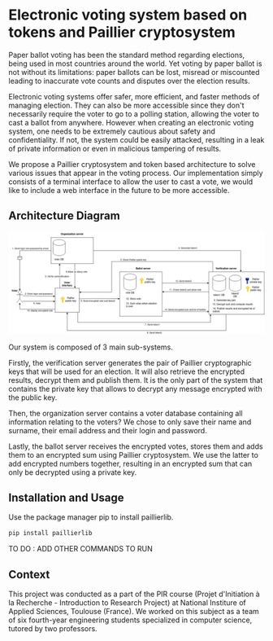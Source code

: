 # Electronic voting system based on tokens and Paillier cryptosystem

Paper ballot voting has been the standard method regarding elections, being used in most countries around the world. Yet voting by paper ballot is not without its limitations: paper ballots can be lost, misread or miscounted leading to inaccurate vote counts and disputes over the election results. 

Electronic voting systems offer safer, more efficient, and faster methods of managing election. They can also be more accessible since they don't necessarily require the voter to go to  a polling station, allowing the voter to cast a ballot from anywhere. However when creating an electronic voting system, one needs to be extremely cautious about safety and confidentiality. If not, the system could be easily attacked, resulting in a leak of private information or even in malicious tampering of results.

We propose a Paillier cryptosystem and token based architecture to solve various issues that appear in the voting process.
Our implementation simply consists of a terminal interface to allow the user to cast a vote, we would like to include a web interface in the future to be more accessible.

## Architecture Diagram
![Graph representing the architecture of our system, it is described below](diagramme_fonctionnement-derniere-version-schema.jpg)

Our system is composed of 3 main sub-systems. 

Firstly, the verification server generates the pair of Paillier cryptographic keys that will be used for an election. It will also retrieve the encrypted results, decrypt them and publish them. It is the only part of the system that contains the private key that allows to decrypt any message encrypted with the public key.

Then, the organization server contains a voter database containing all information relating to the voters? We chose to only save their name and surname, their email address and their login and password.

Lastly, the ballot server receives the encrypted votes, stores them and adds them to an encrypted sum using Paillier cryptosystem. We use the latter to add encrypted numbers together, resulting in an encrypted sum that can only be decrypted using a private key.

## Installation and Usage

Use the package manager pip to install paillierlib.
```bash
pip install paillierlib
```
TO DO : ADD OTHER COMMANDS TO RUN


## Context

This project was conducted as a part of the PIR course (Projet d'Initiation à la Recherche - Introduction to Research Project) at National Institure of Applied Sciences, Toulouse (France). We worked on this subject as a team of six fourth-year engineering students specialized in computer science, tutored by two professors.


